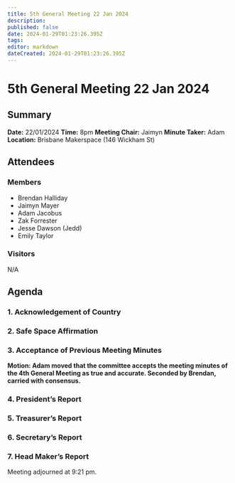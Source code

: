```yaml
---
title: 5th General Meeting 22 Jan 2024
description: 
published: false
date: 2024-01-29T01:23:26.395Z
tags: 
editor: markdown
dateCreated: 2024-01-29T01:23:26.395Z
---
```


# 5th General Meeting 22 Jan 2024
## Summary
**Date:** 22/01/2024 
**Time:** 8pm
**Meeting Chair:** Jaimyn
**Minute Taker:** Adam
**Location:** Brisbane Makerspace (146 Wickham St)

## Attendees
### Members

- Brendan Halliday
- Jaimyn Mayer
- Adam Jacobus
- Zak Forrester
- Jesse Dawson (Jedd)
- Emily Taylor

### Visitors

N/A

## Agenda

### 1. Acknowledgement of Country

### 2. Safe Space Affirmation

### 3. Acceptance of Previous Meeting Minutes

**Motion: Adam moved that the committee accepts the meeting minutes of the 4th General Meeting as true and accurate. Seconded by Brendan, carried with consensus.**

### 4. President’s Report
### 5. Treasurer’s Report
### 6. Secretary’s Report
### 7. Head Maker’s Report

Meeting adjourned at 9:21 pm.